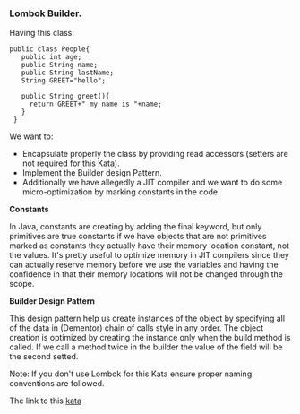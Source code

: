 ### Lombok Builder.

Having this class:
```
public class People{
   public int age;
   public String name;
   public String lastName;
   String GREET="hello";

   public String greet(){
     return GREET+" my name is "+name;
   }
 }
```
We want to:

* Encapsulate properly the class by providing read accessors (setters are not required for this Kata).
* Implement the Builder design Pattern.
* Additionally we have allegedly a JIT compiler and we want to do some micro-optimization by marking constants in the code.

**Constants**  

In Java, constants are creating by adding the final keyword, but only primitives are true constants if we have objects that are not primitives marked as constants they actually have their memory location constant, not the values. It's pretty useful to optimize memory in JIT compilers since they can actually reserve memory before we use the variables and having the confidence in that their memory locations will not be changed through the scope.

**Builder Design Pattern**  

This design pattern help us create instances of the object by specifying all of the data in (Dementor) chain of calls style in any order. The object creation is optimized by creating the instance only when the build method is called. If we call a method twice in the builder the value of the field will be the second setted.

Note: If you don't use Lombok for this Kata ensure proper naming conventions are followed. 

The link to this [kata](https://www.codewars.com/kata/lombok-builder/train/java)
